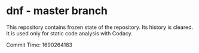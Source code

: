 # dnf - master branch

This repository contains frozen state of the repository.
Its history is cleared. It is used only for static code
analysis with Codacy.

Commit Time: 1690264183